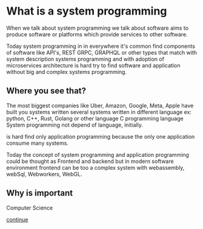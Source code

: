 # What is a system programming

When we talk about system programming we talk about software aims to produce software or platforms which provide services to other software.

Today system programming in in everywhere it's common find components of software like  API's, REST GRPC, GRAPHQL or other types that match with system description systems programming and with adoption of microservices architecture is hard try to find software and application without big and complex systems programming.

## Where you see that?

The most biggest companies like Uber, Amazon, Google, Meta, Apple have built you systems written several systems written in different language ex: python, C++, Rust, Golang or other language C programming language System programming not depend of language, initially.

is hard find only application programming because the only one application consume many systems.

Today the concept of system programming and application programming could be thought as Frontend and backend but in modern software environment frontend can be too a complex system with webassembly, webSql, Webworkers, WebGL.

## Why is important

Computer Science

[continue](./low_level.md)
